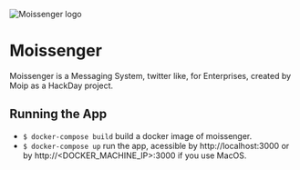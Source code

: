 ![Moissenger logo](https://github.com/moip/moissenger/blob/master/public/images/Asset2.png)

# Moissenger
Moissenger is a Messaging System, twitter like, for Enterprises, created by Moip as a HackDay project.

## Running the App

- `$ docker-compose build` build a docker image of moissenger.
- `$ docker-compose up` run the app, acessible by http://localhost:3000 or by http://<DOCKER_MACHINE_IP>:3000 if you use MacOS.
